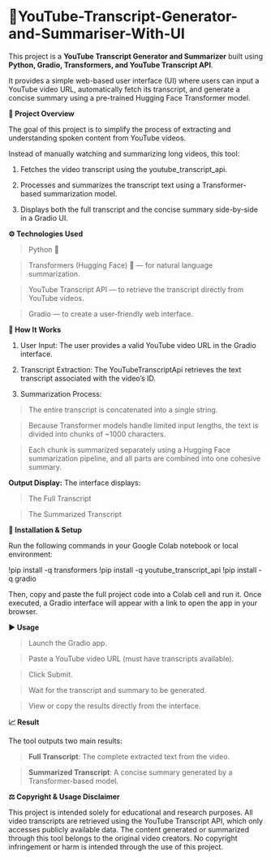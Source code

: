 # 🎥YouTube-Transcript-Generator-and-Summariser-With-UI

This project is a **YouTube Transcript Generator and Summarizer** built using **Python, Gradio, Transformers, and YouTube Transcript API**.

It provides a simple web-based user interface (UI) where users can input a YouTube video URL, automatically fetch its transcript, and generate a concise summary using a pre-trained Hugging Face Transformer model.

**🧠 Project Overview**

The goal of this project is to simplify the process of extracting and understanding spoken content from YouTube videos.

Instead of manually watching and summarizing long videos, this tool:

1. Fetches the video transcript using the youtube_transcript_api.

2. Processes and summarizes the transcript text using a Transformer-based summarization model.

3. Displays both the full transcript and the concise summary side-by-side in a Gradio UI.

**⚙️ Technologies Used**

> Python 🐍

> Transformers (Hugging Face) 🤗 — for natural language summarization.

> YouTube Transcript API — to retrieve the transcript directly from YouTube videos.

> Gradio — to create a user-friendly web interface.

**🧩 How It Works**

1. User Input:
The user provides a valid YouTube video URL in the Gradio interface.

2. Transcript Extraction:
The YouTubeTranscriptApi retrieves the text transcript associated with the video’s ID.

3. Summarization Process:
> The entire transcript is concatenated into a single string.

> Because Transformer models handle limited input lengths, the text is divided into chunks of ~1000 characters.

> Each chunk is summarized separately using a Hugging Face summarization pipeline, and all parts are combined into one cohesive summary.

**Output Display:**
The interface displays:

> The Full Transcript

> The Summarized Transcript

**🧰 Installation & Setup**

Run the following commands in your Google Colab notebook or local environment:

!pip install -q transformers
!pip install -q youtube_transcript_api
!pip install -q gradio


Then, copy and paste the full project code into a Colab cell and run it.
Once executed, a Gradio interface will appear with a link to open the app in your browser.

**▶️ Usage**

> Launch the Gradio app.

> Paste a YouTube video URL (must have transcripts available).

> Click Submit.

> Wait for the transcript and summary to be generated.

> View or copy the results directly from the interface.

**📈 Result**

The tool outputs two main results:

> **Full Transcript**: The complete extracted text from the video.

> **Summarized Transcript**: A concise summary generated by a Transformer-based model.

**⚖️ Copyright & Usage Disclaimer**

This project is intended solely for educational and research purposes.
All video transcripts are retrieved using the YouTube Transcript API, which only accesses publicly available data.
The content generated or summarized through this tool belongs to the original video creators.
No copyright infringement or harm is intended through the use of this project.
